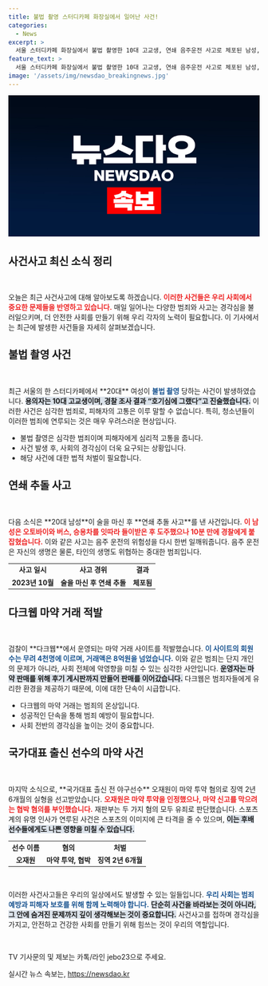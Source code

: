 ```yaml
---
title: 불법 촬영 스터디카페 화장실에서 일어난 사건!
categories:
  - News
excerpt: >
  서울 스터디카페 화장실에서 불법 촬영한 10대 고교생, 연쇄 음주운전 사고로 체포된 남성, 다크웹 마약 거래 적발, 오재원 전 야구선수의 실형… 충격적인 사건 사고 소식이 전해집니다!
feature_text: >
  서울 스터디카페 화장실에서 불법 촬영한 10대 고교생, 연쇄 음주운전 사고로 체포된 남성, 다크웹 마약 거래 적발, 오재원 전 야구선수의 실형… 충격적인 사건 사고 소식이 전해집니다!
image: '/assets/img/newsdao_breakingnews.jpg'
---
```


<p><img src="/assets/img/newsdao_breakingnews.jpg" alt="flaretime 속보" /></p>

<h2 data-ke-size="size26">사건사고 최신 소식 정리</h2>

<p data-ke-size="size16">&nbsp;</p>

<p data-ke-size="size16">오늘은 최근 사건사고에 대해 알아보도록 하겠습니다. <b><span style="color: #ee2323;">이러한 사건들은 우리 사회에서 중요한 문제들을 반영하고 있습니다.</span></b> 매일 일어나는 다양한 범죄와 사고는 경각심을 불러일으키며, 더 안전한 사회를 만들기 위해 우리 각자의 노력이 필요합니다. 이 기사에서는 최근에 발생한 사건들을 자세히 살펴보겠습니다.</p>

<h2 data-ke-size="size26">불법 촬영 사건</h2>

<p data-ke-size="size16">&nbsp;</p>

<p data-ke-size="size16">최근 서울의 한 스터디카페에서 **20대** 여성이 <b><span style="color: #1a5490;">불법 촬영</span></b> 당하는 사건이 발생하였습니다. <b><span style="background-color: #21538527;">용의자는 10대 고교생이며, 경찰 조사 결과 “호기심에 그랬다”고 진술했습니다.</span></b> 이러한 사건은 심각한 범죄로, 피해자의 고통은 이루 말할 수 없습니다. 특히, 청소년들이 이러한 범죄에 연루되는 것은 매우 우려스러운 현상입니다.</p>

<ul>
<li>불법 촬영은 심각한 범죄이며 피해자에게 심리적 고통을 줍니다.</li>
<li>사건 발생 후, 사회의 경각심이 더욱 요구되는 상황입니다.</li>
<li>해당 사건에 대한 법적 처벌이 필요합니다.</li>
</ul>

<h2 data-ke-size="size26">연쇄 추돌 사고</h2>

<p data-ke-size="size16">&nbsp;</p>

<p data-ke-size="size16">다음 소식은 **20대 남성**이 술을 마신 후 **연쇄 추돌 사고**를 낸 사건입니다. <b><span style="color: #ee2323;">이 남성은 오토바이와 버스, 승용차를 잇따라 들이받은 후 도주했으나 10분 만에 경찰에게 붙잡혔습니다.</span></b> 이와 같은 사고는 음주 운전의 위험성을 다시 한번 일깨워줍니다. 음주 운전은 자신의 생명은 물론, 타인의 생명도 위협하는 중대한 범죄입니다. </p>

<table>
<tr>
<td style="text-align: center; height: 17px;"><b>사고 일시</b></td>
<td style="text-align: center; height: 17px;"><b>사고 경위</b></td>
<td style="text-align: center; height: 17px;"><b>결과</b></td>
</tr>
<tr>
<td style="text-align: center; height: 17px;"><b>2023년 10월</b></td>
<td style="text-align: center; height: 17px;"><b>술을 마신 후 연쇄 추돌</b></td>
<td style="text-align: center; height: 17px;"><b>체포됨</b></td>
</tr>
</table>

<h2 data-ke-size="size26">다크웹 마약 거래 적발</h2>

<p data-ke-size="size16">&nbsp;</p>

<p data-ke-size="size16">검찰이 **다크웹**에서 운영되는 마약 거래 사이트를 적발했습니다. <b><span style="color: #1a5490;">이 사이트의 회원 수는 무려 4천명에 이르며, 거래액은 8억원을 넘었습니다.</span></b> 이와 같은 범죄는 단지 개인의 문제가 아니라, 사회 전체에 악영향을 미칠 수 있는 심각한 사안입니다. <b><span style="background-color: #21538527;">운영자는 마약 판매를 위해 후기 게시판까지 만들어 판매를 이어갔습니다.</span></b> 다크웹은 범죄자들에게 유리한 환경을 제공하기 때문에, 이에 대한 단속이 시급합니다.</p>

<ul>
<li>다크웹의 마약 거래는 범죄의 온상입니다.</li>
<li>성공적인 단속을 통해 범죄 예방이 필요합니다.</li>
<li>사회 전반의 경각심을 높이는 것이 중요합니다.</li>
</ul>

<h2 data-ke-size="size26">국가대표 출신 선수의 마약 사건</h2>

<p data-ke-size="size16">&nbsp;</p>

<p data-ke-size="size16">마지막 소식으로, **국가대표 출신 전 야구선수** 오재원이 마약 투약 혐의로 징역 2년 6개월의 실형을 선고받았습니다. <b><span style="color: #ee2323;">오재원은 마약 투약을 인정했으나, 마약 신고를 막으려는 협박 혐의를 부인했습니다.</span></b> 재판부는 두 가지 혐의 모두 유죄로 판단했습니다. 스포츠계의 유명 인사가 연루된 사건은 스포츠의 이미지에 큰 타격을 줄 수 있으며, <b><span style="background-color: #21538527;">이는 후배 선수들에게도 나쁜 영향을 미칠 수 있습니다.</span></b></p>

<table>
<tr>
<td style="text-align: center; height: 17px;"><b>선수 이름</b></td>
<td style="text-align: center; height: 17px;"><b>혐의</b></td>
<td style="text-align: center; height: 17px;"><b>처벌</b></td>
</tr>
<tr>
<td style="text-align: center; height: 17px;"><b>오재원</b></td>
<td style="text-align: center; height: 17px;"><b>마약 투약, 협박</b></td>
<td style="text-align: center; height: 17px;"><b>징역 2년 6개월</b></td>
</tr>
</table>

<p data-ke-size="size16">&nbsp;</p>

<p data-ke-size="size16">이러한 사건사고들은 우리의 일상에서도 발생할 수 있는 일들입니다. <b><span style="color: #1a5490;">우리 사회는 범죄 예방과 피해자 보호를 위해 함께 노력해야 합니다.</span></b> <b><span style="background-color: #21538527;">단순히 사건을 바라보는 것이 아니라, 그 안에 숨겨진 문제까지 깊이 생각해보는 것이 중요합니다.</span></b> 사건사고를 접하며 경각심을 가지고, 안전하고 건강한 사회를 만들기 위해 힘쓰는 것이 우리의 역할입니다.</p>

<p data-ke-size="size16">&nbsp;</p>

<p data-ke-size="size16">TV 기사문의 및 제보는 카톡/라인 jebo23으로 주세요.</p>
실시간 뉴스 속보는, <a href="https://newsdao.kr" rel="dofollow">https://newsdao.kr</a>



